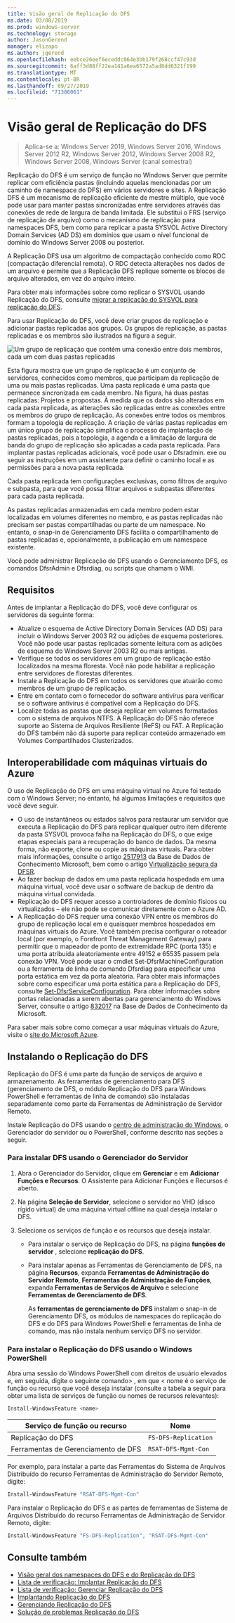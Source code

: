 ```yaml
---
title: Visão geral de Replicação do DFS
ms.date: 03/08/2019
ms.prod: windows-server
ms.technology: storage
author: JasonGerend
manager: elizapo
ms.author: jgerend
ms.openlocfilehash: eebce26eef6eceddc064e3bb179f268ccf47c93d
ms.sourcegitcommit: 6aff3d88ff22ea141a6ea6572a5ad8dd6321f199
ms.translationtype: MT
ms.contentlocale: pt-BR
ms.lasthandoff: 09/27/2019
ms.locfileid: "71386061"
---
```

# <a name="dfs-replication-overview"></a>Visão geral de Replicação do DFS

> Aplica-se a: Windows Server 2019, Windows Server 2016, Windows Server 2012 R2, Windows Server 2012, Windows Server 2008 R2, Windows Server 2008, Windows Server (canal semestral)

Replicação do DFS é um serviço de função no Windows Server que permite replicar com eficiência pastas (incluindo aquelas mencionadas por um caminho de namespace do DFS) em vários servidores e sites. A Replicação DFS é um mecanismo de replicação eficiente de mestre múltiplo, que você pode usar para manter pastas sincronizadas entre servidores através das conexões de rede de largura de banda limitada. Ele substitui o FRS (serviço de replicação de arquivo) como o mecanismo de replicação para namespaces DFS, bem como para replicar a pasta SYSVOL Active Directory Domain Services (AD DS) em domínios que usam o nível funcional de domínio do Windows Server 2008 ou posterior.

A Replicação DFS usa um algoritmo de compactação conhecido como RDC (compactação diferencial remota). O RDC detecta alterações nos dados de um arquivo e permite que a Replicação DFS replique somente os blocos de arquivo alterados, em vez do arquivo inteiro.

Para obter mais informações sobre como replicar o SYSVOL usando Replicação do DFS, consulte [migrar a replicação do SYSVOL para replicação do DFS](migrate-sysvol-to-dfsr.md).

Para usar Replicação do DFS, você deve criar grupos de replicação e adicionar pastas replicadas aos grupos. Os grupos de replicação, as pastas replicadas e os membros são ilustrados na figura a seguir.

![Um grupo de replicação que contém uma conexão entre dois membros, cada um com duas pastas replicadas](media/dfsr-overview.gif)

Esta figura mostra que um grupo de replicação é um conjunto de servidores, conhecidos como membros, que participam da replicação de uma ou mais pastas replicadas. Uma pasta replicada é uma pasta que permanece sincronizada em cada membro. Na figura, há duas pastas replicadas: Projetos e propostas. À medida que os dados são alterados em cada pasta replicada, as alterações são replicadas entre as conexões entre os membros do grupo de replicação. As conexões entre todos os membros formam a topologia de replicação.
A criação de várias pastas replicadas em um único grupo de replicação simplifica o processo de implantação de pastas replicadas, pois a topologia, a agenda e a limitação de largura de banda do grupo de replicação são aplicadas a cada pasta replicada. Para implantar pastas replicadas adicionais, você pode usar o Dfsradmin. exe ou seguir as instruções em um assistente para definir o caminho local e as permissões para a nova pasta replicada.

Cada pasta replicada tem configurações exclusivas, como filtros de arquivo e subpasta, para que você possa filtrar arquivos e subpastas diferentes para cada pasta replicada.

As pastas replicadas armazenadas em cada membro podem estar localizadas em volumes diferentes no membro, e as pastas replicadas não precisam ser pastas compartilhadas ou parte de um namespace. No entanto, o snap-in de Gerenciamento DFS facilita o compartilhamento de pastas replicadas e, opcionalmente, a publicação em um namespace existente.

Você pode administrar Replicação do DFS usando o Gerenciamento DFS, os comandos DfsrAdmin e Dfsrdiag, ou scripts que chamam o WMI.

## <a name="requirements"></a>Requisitos

Antes de implantar a Replicação do DFS, você deve configurar os servidores da seguinte forma:

- Atualize o esquema de Active Directory Domain Services (AD DS) para incluir o Windows Server 2003 R2 ou adições de esquema posteriores. Você não pode usar pastas replicadas somente leitura com as adições de esquema do Windows Server 2003 R2 ou mais antigas.
- Verifique se todos os servidores em um grupo de replicação estão localizados na mesma floresta. Você não pode habilitar a replicação entre servidores de florestas diferentes.
- Instale a Replicação do DFS em todos os servidores que atuarão como membros de um grupo de replicação.
- Entre em contato com o fornecedor do software antivírus para verificar se o software antivírus é compatível com a Replicação do DFS.
- Localize todas as pastas que deseja replicar em volumes formatados com o sistema de arquivos NTFS. A Replicação do DFS não oferece suporte ao Sistema de Arquivos Resiliente (ReFS) ou FAT. A Replicação do DFS também não dá suporte para replicar conteúdo armazenado em Volumes Compartilhados Clusterizados.

## <a name="interoperability-with-azure-virtual-machines"></a>Interoperabilidade com máquinas virtuais do Azure

O uso de Replicação do DFS em uma máquina virtual no Azure foi testado com o Windows Server; no entanto, há algumas limitações e requisitos que você deve seguir.

- O uso de instantâneos ou estados salvos para restaurar um servidor que executa a Replicação do DFS para replicar qualquer outro item diferente da pasta SYSVOL provoca falha na Replicação do DFS, o que exige etapas especiais para a recuperação do banco de dados. Da mesma forma, não exporte, clone ou copie as máquinas virtuais. Para obter mais informações, consulte o artigo [2517913](http://support.microsoft.com/kb/2517913) da Base de Dados de Conhecimento Microsoft, bem como o artigo [Virtualização segura da DFSR](https://blogs.technet.microsoft.com/filecab/2013/04/05/safely-virtualizing-dfsr/).
- Ao fazer backup de dados em uma pasta replicada hospedada em uma máquina virtual, você deve usar o software de backup de dentro da máquina virtual convidada.
- Replicação do DFS requer acesso a controladores de domínio físicos ou virtualizados – ele não pode se comunicar diretamente com o Azure AD.
- A Replicação do DFS requer uma conexão VPN entre os membros do grupo de replicação local em e quaisquer membros hospedados em máquinas virtuais do Azure. Você também precisa configurar o roteador local (por exemplo, o Forefront Threat Management Gateway) para permitir que o mapeador de ponto de extremidade RPC (porta 135) e uma porta atribuída aleatoriamente entre 49152 e 65535 passem pela conexão VPN. Você pode usar o cmdlet Set-DfsrMachineConfiguration ou a ferramenta de linha de comando Dfsrdiag para especificar uma porta estática em vez da porta aleatória. Para obter mais informações sobre como especificar uma porta estática para a Replicação do DFS, consulte [Set-DfsrServiceConfiguration](https://docs.microsoft.com/powershell/module/dfsr/set-dfsrserviceconfiguration). Para obter informações sobre portas relacionadas a serem abertas para gerenciamento do Windows Server, consulte o artigo [832017](http://support.microsoft.com/kb/832017) na Base de Dados de Conhecimento da Microsoft.

Para saber mais sobre como começar a usar máquinas virtuais do Azure, visite o [site do Microsoft Azure](https://docs.microsoft.com/azure/virtual-machines/).

## <a name="installing-dfs-replication"></a>Instalando o Replicação do DFS

Replicação do DFS é uma parte da função de serviços de arquivo e armazenamento. As ferramentas de gerenciamento para DFS (gerenciamento de DFS, o módulo Replicação do DFS para Windows PowerShell e ferramentas de linha de comando) são instaladas separadamente como parte da Ferramentas de Administração de Servidor Remoto.

Instale Replicação do DFS usando o [centro de administração do Windows](../../manage/windows-admin-center/understand/windows-admin-center.md), o Gerenciador do servidor ou o PowerShell, conforme descrito nas seções a seguir.

### <a name="to-install-dfs-by-using-server-manager"></a>Para instalar DFS usando o Gerenciador do Servidor

1. Abra o Gerenciador do Servidor, clique em **Gerenciar** e em **Adicionar Funções e Recursos**. O Assistente para Adicionar Funções e Recursos é aberto.

2. Na página **Seleção de Servidor**, selecione o servidor no VHD (disco rígido virtual) de uma máquina virtual offline na qual deseja instalar o DFS.

3. Selecione os serviços de função e os recursos que deseja instalar.

    - Para instalar o serviço de Replicação do DFS, na página **funções de servidor** , selecione **replicação do DFS**.

    - Para instalar apenas as Ferramentas de Gerenciamento de DFS, na página **Recursos**, expanda **Ferramentas de Administração do Servidor Remoto**, **Ferramentas de Administração de Funções**, expanda **Ferramentas de Serviços de Arquivo** e selecione **Ferramentas de Gerenciamento de DFS**.

         As **ferramentas de gerenciamento do DFS** instalam o snap-in de Gerenciamento DFS, os módulos de namespaces do replicação do DFS e do DFS para Windows PowerShell e ferramentas de linha de comando, mas não instala nenhum serviço DFS no servidor.

### <a name="to-install-dfs-replication-by-using-windows-powershell"></a>Para instalar o Replicação do DFS usando o Windows PowerShell

Abra uma sessão do Windows PowerShell com direitos de usuário elevados e, em seguida, digite o seguinte comando\> , em que < nome é o serviço de função ou recurso que você deseja instalar (consulte a tabela a seguir para obter uma lista de serviços de função ou nomes de recursos relevantes):

```PowerShell
Install-WindowsFeature <name>
```

|Serviço de função ou recurso|Nome|
|---|---|
|Replicação do DFS|`FS-DFS-Replication`|
|Ferramentas de Gerenciamento de DFS|`RSAT-DFS-Mgmt-Con`|

Por exemplo, para instalar a parte das Ferramentas do Sistema de Arquivos Distribuído do recurso Ferramentas de Administração do Servidor Remoto, digite:

```PowerShell
Install-WindowsFeature "RSAT-DFS-Mgmt-Con"
```

Para instalar o Replicação do DFS e as partes de ferramentas de Sistema de Arquivos Distribuído do recurso Ferramentas de Administração de Servidor Remoto, digite:

```PowerShell
Install-WindowsFeature "FS-DFS-Replication", "RSAT-DFS-Mgmt-Con"
```

## <a name="see-also"></a>Consulte também

- [Visão geral dos namespaces do DFS e do Replicação do DFS](https://docs.microsoft.com/previous-versions/windows/it-pro/windows-server-2012-R2-and-2012/jj127250(v%3dws.11))
- [Lista de verificação: Implantar Replicação do DFS](https://docs.microsoft.com/previous-versions/windows/it-pro/windows-server-2008-R2-and-2008/cc772201(v%3dws.11))
- [Lista de verificação: Gerenciar Replicação do DFS](https://docs.microsoft.com/previous-versions/windows/it-pro/windows-server-2008-R2-and-2008/cc755035(v%3dws.11))
- [Implantando Replicação do DFS](https://docs.microsoft.com/previous-versions/windows/it-pro/windows-server-2008-R2-and-2008/cc770925(v%3dws.11))
- [Gerenciando Replicação do DFS](https://docs.microsoft.com/previous-versions/windows/it-pro/windows-server-2008-R2-and-2008/cc770925(v%3dws.11))
- [Solução de problemas Replicação do DFS](https://docs.microsoft.com/previous-versions/windows/it-pro/windows-server-2008-R2-and-2008/cc732802(v%3dws.11))
